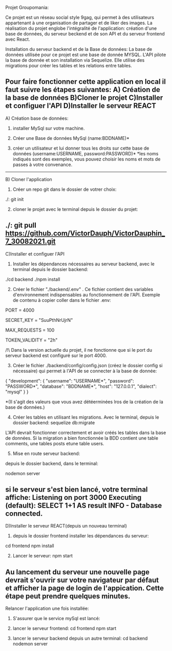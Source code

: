 Projet Groupomania:

Ce projet est un réseau social style 9gag, qui permet à des utilisateurs appartenant à une organisation de partager et de liker des images. La réalisation du projet englobe l'intégralité de l'application: création d'une base de données, du serveur beckend et de son API et du serveur frontend avec React.

Installation du serveur backend et de la Base de données:
La base de données utilisée pour ce projet est une base de donnée MYSQL. L'API pilote la base de donnée et son installation via Sequelize. Elle utilise des migrations pour créer les tables et les relations entre tables.

Pour faire fonctionner cette application en local il faut suivre les étapes suivantes:
A) Création de la base de données
B)Cloner le projet
C)Installer et configuer l'API
D)Installer le serveur REACT
-----------------------------------------------------------------------------------------------------------
A) Création base de données:

1) installer MySql sur votre machine.

2) Créer une Base de données MySql (name:BDDNAME)*

3) créer un utilisateur et lui donner tous les droits sur cette base de données (username:USERNAME, password:PASSWORD)*
*les noms indiqués sont des exemples, vous pouvez choisir les noms et mots de passes à votre convenance.
-------------------------------------------------------------------------------------------------------------------
B) Cloner l'application
1) Créer un repo git dans le dossier de votrer choix:

./: git init

2) cloner le projet avec le terminal depuis le dossier du projet:

./: git pull https://github.com/VictorDauph/VictorDauphin_7_30082021.git
------------------------------------------------------------------------------------------------------------------
C)Installer et configuer l'API

1) Installer les dépendances nécessaires au serveur backend, avec le terminal depuis le dossier backend: 

./cd backend 
./npm install

2) Créer le fichier "./backend/.env" . Ce fichier contient des variables d'environnement indispensables au fonctionnement de l'API. Exemple de contenu à copier coller dans le fichier .env:

PORT = 4000

SECRET_KEY = "SuuPthNrUjrN"

MAX_REQUESTS = 100

TOKEN_VALIDITY = "2h"

/!\ Dans la version actuelle du projet, il ne fonctionne que si le port du serveur backend est configuré sur le port 4000.

3) Créer le fichier ./backend/config/config.json (créez le dossier config si nécessaire) qui permet à l'API de se connecter à la base de donnée:

{
  "development": {
    "username": "USERNAME*",
    "password": "PASSWORD*",
    "database": "BDDNAME*",
    "host": "127.0.0.1",
    "dialect": "mysql"
  }
}

*(Il s'agit des valeurs que vous avez détéerminées lros de la création de la base de données.)


4) Créer les tables en utilisant les migrations. Avec le terminal, depuis le dossier backend:
sequelize db:migrate   

L'API devrait fonctionner correctement et avoir créés les tables dans la base de données.
Si la migration a bien fonctionnée la BDD contient une table comments, une tables posts etune table users.

5) Mise en route serveur backend:

depuis le dossier backend, dans le terminal:

nodemon server

si le serveur s'est bien lancé, votre terminal affiche:
Listening on port 3000
Executing (default): SELECT 1+1 AS result
INFO - Database connected.
----------------------------------------------------------------------------------------------------------------------------------------------------------------
D)Installer le serveur REACT(depuis un nouveau terminal)

1) depuis le dossier frontend installer les dépendances du serveur:

cd frontend
npm install

2) Lancer le serveur:
npm start

Au lancement du serveur une nouvelle page devrait s'ouvrir sur votre navigateur par défaut et afficher la page de login de l'appication.
Cette étape peut prendre quelques minutes.
------------------------------------------------------------------------------------------------------------------------------------------------------------

Relancer l'application une fois installée:
1) S'assurer que le service mySql est lancé:

2) lancer le serveur frontend:
cd frontend
npm start

3) lancer le serveur backend depuis un autre terminal:
cd backend
nodemon server

